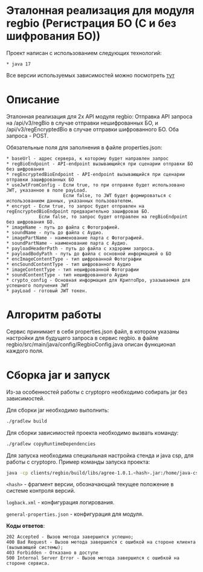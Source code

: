 # Эталонная реализация для модуля regbio (Регистрация БО (С и без шифрования БО))

Проект написан с использованием следующих технологий:

    * java 17

Все версии используемых зависимостей можно
посмотреть [тут](../../buildSrc/src/main/kotlin/ru/rtlabs/ebs/gradle/dependencies/Dependencies.kt)

# Описание

Эталонная реализация для 2х API модуля regbio: Отправка API запроса на /api/v3/regBio в случае отправки нешифрованных БО,
и /api/v3/regEncryptedBio в случае отправки шифрованного БО. Оба запроса - POST.

Обязательные поля для заполнения в файле properties.json:

    * baseUrl - адрес сервера, к которому будет направлен запрос
    * regBioEndpoint - API-endpoint вызывающийся при сценарии отправки БО без шифрования
    * regEncryptedBioEndpoint - API-endpoint вызывающийся при сценарии отправки зашифрованных БО
    * useJwtFromConfig - Если true, то при отправке будет использовано JWT, указанное в поле payLoad. 
                         Если false, то JWT будет формироваться с использованием данных, указанных пользователем.
    * encrypt - Если true, то запрос будет отправлен на regEncryptedBioEndpoint предварительно зашифровав БО.
                Если false, то запрос будет отправлен на regBioEndpoint без шифрования БО.
    * imageName - путь до файла с Фотографией.
    * soundName - путь до файла с Аудио.
    * imagePartName - наименование парта с Фотографией.
    * soundPartName - наименование парта с Аудио.
    * payloadHeaderPath - путь до файла с хэдэрами запроса.
    * payloadBodyPath - путь до файла с основной информацией о БО
    * encImageContentType - тип шифрованной Фотографии
    * encSoundContentType - тип шифрованного Аудио
    * imageContentType - тип нешифрованной Фотографии
    * soundContentType - тип нешифрованного Аудио
    * crypto_config - Основная информация для КриптоПро, узазываемая для успешного получения JWT
    * payLoad - готовый JWT токен.


# Алгоритм работы

Сервис принимает в себя properties.json файл, в котором указаны настройки для будущего запроса в сервис regbio.
в файле regbio/src/main/java/config/RegbioConfig.java описан функционал каждого поля.

# Сборка jar и запуск

Из-за особенностей работы с cryptopro необходимо собирать jar без зависимостей.

Для сборки jar необходимо выполнить:

```bash
./gradlew build
```

Для сборки зависимостей проекта необходимо вызвать команду:

```bash
./gradlew copyRuntimeDependencies
```

Для запуска необходима специальная настройка стенда и java csp, для работы с cryptopro. Пример команды запуска проекта:

```bash
java -cp clients/regbio/build/libs/agree-1.0.1.<hash>.jar:/home/java-csp-5.0.40424/*:clients/regbio/build/jars/* ru.rtlabs.ebs.regbio.MainThread -c clients/regbio/src/main/resources/properties.json -l clients/agree/src/main/resources/logback.xml
```

`<hash>` - фрагмент версии, обозначающий текущее положение в системе контроля версий.

`logback.xml` - конфигурация логирования.

`general-properties.json` - конфигурация для модуля.

**Коды ответов**:

    202 Accepted - Вызов метода завершился успешно;
    400 Bad Request - Вызов метода завершился с ошибкой на стороне клиента (вызывающей системы);
    403 Forbidden - Отказано в доступе
    500 Internal Server Error - Вызов метода завершился с ошибкой на стороне сервиса.

